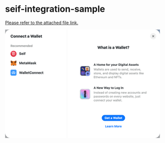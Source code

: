 # seif-integration-sample

[Please refer to the attached file link.](https://github.com/HAECHI-LABS/seif-integration-sample/blob/main/src/app/providers.tsx)

![RainbowKit Integration Image](rainbowkit_sample.png)
